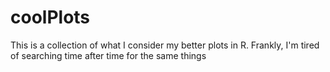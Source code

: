 # coolPlots
This is a collection of what I consider my better plots in R.
Frankly, I'm tired of searching time after time for the same things
